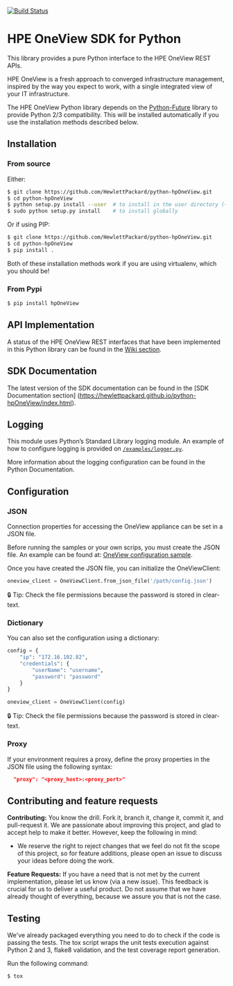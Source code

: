 [![Build Status](https://travis-ci.org/HewlettPackard/python-hpOneView.svg?branch=master)](https://travis-ci.org/HewlettPackard/python-hpOneView)

# HPE OneView SDK for Python

This library provides a pure Python interface to the HPE OneView REST APIs.

HPE OneView is a fresh approach to converged infrastructure management, inspired
by the way you expect to work, with a single integrated view of your IT
infrastructure.

The HPE OneView Python library depends on the
[Python-Future](http://python-future.org/index.htm) library to provide Python
2/3 compatibility. This will be installed automatically if you use the installation
methods described below.

## Installation

### From source

Either:

```bash
$ git clone https://github.com/HewlettPackard/python-hpOneView.git
$ cd python-hpOneView
$ python setup.py install --user  # to install in the user directory (~/.local)
$ sudo python setup.py install    # to install globally
```

Or if using PIP:

```bash
$ git clone https://github.com/HewlettPackard/python-hpOneView.git
$ cd python-hpOneView
$ pip install .
```

Both of these installation methods work if you are using virtualenv, which you should be!

### From Pypi

```bash
$ pip install hpOneView
```


## API Implementation

A status of the HPE OneView REST interfaces that have been implemented in this Python library can be found in the [Wiki section](https://github.com/HewlettPackard/python-hpOneView/wiki/HPE-OneView-API-Version-200-Implementation-Status).


## SDK Documentation

The latest version of the SDK documentation can be found in the [SDK Documentation section] (https://hewlettpackard.github.io/python-hpOneView/index.html).

## Logging

This module uses Python’s Standard Library logging module. An example of how to configure logging is provided on [```/examples/logger.py```](/examples/logger.py).

More information about the logging configuration can be found in the Python Documentation.

## Configuration

### JSON

Connection properties for accessing the OneView appliance can be set in a JSON file.

Before running the samples or your own scrips, you must create the JSON file.
An example can be found at: [OneView configuration sample](examples/config-rename.json).

Once you have created the JSON file, you can initialize the OneViewClient:

```python
oneview_client = OneViewClient.from_json_file('/path/config.json')
```

:lock: Tip: Check the file permissions because the password is stored in clear-text.

### Dictionary

You can also set the configuration using a dictionary:

```python
config = {
    "ip": "172.16.102.82",
    "credentials": {
        "userName": "username",
        "password": "password"
    }
}

oneview_client = OneViewClient(config)
```

:lock: Tip: Check the file permissions because the password is stored in clear-text.

### Proxy

If your environment requires a proxy, define the proxy properties in the JSON file using the following syntax:

```json
  "proxy": "<proxy_host>:<proxy_port>"
```

## Contributing and feature requests

**Contributing:** You know the drill. Fork it, branch it, change it, commit it, and pull-request it.
We are passionate about improving this project, and glad to accept help to make it better. However, keep the following in mind:

 - We reserve the right to reject changes that we feel do not fit the scope of this project, so for feature additions, please open an issue to discuss your ideas before doing the work.

**Feature Requests:** If you have a need that is not met by the current implementation, please let us know (via a new issue).
This feedback is crucial for us to deliver a useful product. Do not assume that we have already thought of everything, because we assure you that is not the case.

## Testing

We've already packaged everything you need to do to check if the code is passing the tests.
The tox script wraps the unit tests execution against Python 2 and 3, flake8 validation, and the test coverage report generation.

Run the following command:

```
$ tox
```

